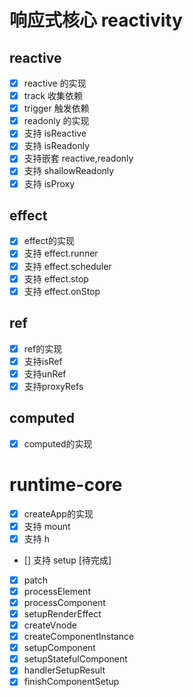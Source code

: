 
# 响应式核心 reactivity


 ## reactive
- [x] reactive 的实现
- [x] track 收集依赖
- [x] trigger 触发依赖
- [x] readonly 的实现
- [x] 支持 isReactive
- [x] 支持 isReadonly
- [x] 支持嵌套 reactive,readonly
- [x] 支持 shallowReadonly
- [x] 支持 isProxy
 ## effect
 - [x] effect的实现
 - [x] 支持 effect.runner
 - [x] 支持 effect.scheduler
 - [x] 支持 effect.stop
 - [x] 支持 effect.onStop

 ## ref
 - [x] ref的实现
 - [x] 支持isRef
 - [x] 支持unRef
 - [x] 支持proxyRefs

 ## computed
 - [x] computed的实现


 # runtime-core
 - [x] createApp的实现
 - [x] 支持 mount
 - [x] 支持 h
 - [] 支持 setup [待完成]
 - [x] patch
 - [x] processElement
 - [x] processComponent
 - [x] setupRenderEffect
 - [x] createVnode
 - [x] createComponentInstance
 - [x] setupComponent
 - [x] setupStatefulComponent
 - [x] handlerSetupResult
 - [x] finishComponentSetup